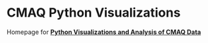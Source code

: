CMAQ Python Visualizations
==========================

Homepage for __[Python Visualizations and Analysis of CMAQ Data](https://github.com/needham-michael/cmaq_visualization/tree/d1e5dbe9d5963e2578a042c1e1c700c52107c7a4)__